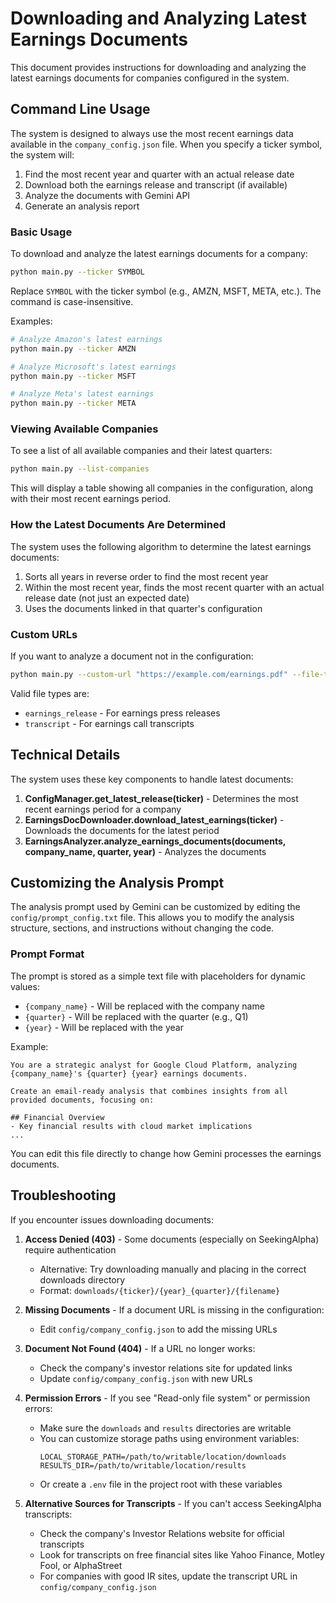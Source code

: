 # Downloading and Analyzing Latest Earnings Documents

This document provides instructions for downloading and analyzing the latest earnings documents for companies configured in the system.

## Command Line Usage

The system is designed to always use the most recent earnings data available in the `company_config.json` file. When you specify a ticker symbol, the system will:

1. Find the most recent year and quarter with an actual release date
2. Download both the earnings release and transcript (if available)
3. Analyze the documents with Gemini API
4. Generate an analysis report

### Basic Usage

To download and analyze the latest earnings documents for a company:

```bash
python main.py --ticker SYMBOL
```

Replace `SYMBOL` with the ticker symbol (e.g., AMZN, MSFT, META, etc.). The command is case-insensitive.

Examples:
```bash
# Analyze Amazon's latest earnings
python main.py --ticker AMZN

# Analyze Microsoft's latest earnings
python main.py --ticker MSFT

# Analyze Meta's latest earnings
python main.py --ticker META
```

### Viewing Available Companies

To see a list of all available companies and their latest quarters:

```bash
python main.py --list-companies
```

This will display a table showing all companies in the configuration, along with their most recent earnings period.

### How the Latest Documents Are Determined

The system uses the following algorithm to determine the latest earnings documents:

1. Sorts all years in reverse order to find the most recent year
2. Within the most recent year, finds the most recent quarter with an actual release date (not just an expected date)
3. Uses the documents linked in that quarter's configuration

### Custom URLs

If you want to analyze a document not in the configuration:

```bash
python main.py --custom-url "https://example.com/earnings.pdf" --file-type earnings_release
```

Valid file types are:
- `earnings_release` - For earnings press releases
- `transcript` - For earnings call transcripts

## Technical Details

The system uses these key components to handle latest documents:

1. **ConfigManager.get_latest_release(ticker)** - Determines the most recent earnings period for a company
2. **EarningsDocDownloader.download_latest_earnings(ticker)** - Downloads the documents for the latest period
3. **EarningsAnalyzer.analyze_earnings_documents(documents, company_name, quarter, year)** - Analyzes the documents

## Customizing the Analysis Prompt

The analysis prompt used by Gemini can be customized by editing the `config/prompt_config.txt` file. This allows you to modify the analysis structure, sections, and instructions without changing the code.

### Prompt Format

The prompt is stored as a simple text file with placeholders for dynamic values:
- `{company_name}` - Will be replaced with the company name
- `{quarter}` - Will be replaced with the quarter (e.g., Q1)
- `{year}` - Will be replaced with the year

Example:
```
You are a strategic analyst for Google Cloud Platform, analyzing {company_name}'s {quarter} {year} earnings documents.

Create an email-ready analysis that combines insights from all provided documents, focusing on:

## Financial Overview
- Key financial results with cloud market implications
...
```

You can edit this file directly to change how Gemini processes the earnings documents.

## Troubleshooting

If you encounter issues downloading documents:

1. **Access Denied (403)** - Some documents (especially on SeekingAlpha) require authentication
   - Alternative: Try downloading manually and placing in the correct downloads directory
   - Format: `downloads/{ticker}/{year}_{quarter}/{filename}`

2. **Missing Documents** - If a document URL is missing in the configuration:
   - Edit `config/company_config.json` to add the missing URLs

3. **Document Not Found (404)** - If a URL no longer works:
   - Check the company's investor relations site for updated links
   - Update `config/company_config.json` with new URLs

4. **Permission Errors** - If you see "Read-only file system" or permission errors:
   - Make sure the `downloads` and `results` directories are writable
   - You can customize storage paths using environment variables:
     ```
     LOCAL_STORAGE_PATH=/path/to/writable/location/downloads
     RESULTS_DIR=/path/to/writable/location/results
     ```
   - Or create a `.env` file in the project root with these variables

5. **Alternative Sources for Transcripts** - If you can't access SeekingAlpha transcripts:
   - Check the company's Investor Relations website for official transcripts
   - Look for transcripts on free financial sites like Yahoo Finance, Motley Fool, or AlphaStreet
   - For companies with good IR sites, update the transcript URL in `config/company_config.json` 